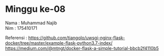 # Minggu ke-08  
Nama : Muhammad Najib   
Nim  : 175410171

Referensi :
https://github.com/tiangolo/uwsgi-nginx-flask-docker/tree/master/example-flask-python3.7-index/   
https://medium.com/@mtngt/docker-flask-a-simple-tutorial-bbcb2f4110b5